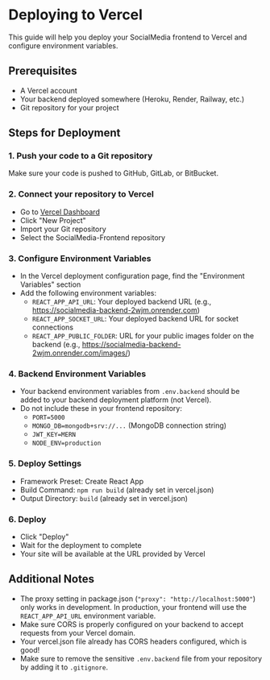 # Deploying to Vercel

This guide will help you deploy your SocialMedia frontend to Vercel and configure environment variables.

## Prerequisites
- A Vercel account
- Your backend deployed somewhere (Heroku, Render, Railway, etc.)
- Git repository for your project

## Steps for Deployment

### 1. Push your code to a Git repository
Make sure your code is pushed to GitHub, GitLab, or BitBucket.

### 2. Connect your repository to Vercel
- Go to [Vercel Dashboard](https://vercel.com/dashboard)
- Click "New Project"
- Import your Git repository
- Select the SocialMedia-Frontend repository

### 3. Configure Environment Variables
- In the Vercel deployment configuration page, find the "Environment Variables" section
- Add the following environment variables:
  - `REACT_APP_API_URL`: Your deployed backend URL (e.g., https://socialmedia-backend-2wjm.onrender.com)
  - `REACT_APP_SOCKET_URL`: Your deployed backend URL for socket connections
  - `REACT_APP_PUBLIC_FOLDER`: URL for your public images folder on the backend (e.g., https://socialmedia-backend-2wjm.onrender.com/images/)

### 4. Backend Environment Variables
- Your backend environment variables from `.env.backend` should be added to your backend deployment platform (not Vercel).
- Do not include these in your frontend repository:
  - `PORT=5000`
  - `MONGO_DB=mongodb+srv://...` (MongoDB connection string)
  - `JWT_KEY=MERN`
  - `NODE_ENV=production`

### 5. Deploy Settings
- Framework Preset: Create React App
- Build Command: `npm run build` (already set in vercel.json)
- Output Directory: `build` (already set in vercel.json)

### 6. Deploy
- Click "Deploy"
- Wait for the deployment to complete
- Your site will be available at the URL provided by Vercel

## Additional Notes

- The proxy setting in package.json (`"proxy": "http://localhost:5000"`) only works in development. In production, your frontend will use the `REACT_APP_API_URL` environment variable.
- Make sure CORS is properly configured on your backend to accept requests from your Vercel domain.
- Your vercel.json file already has CORS headers configured, which is good!
- Make sure to remove the sensitive `.env.backend` file from your repository by adding it to `.gitignore`.
